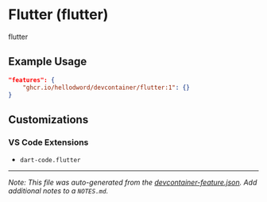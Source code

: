 
# Flutter (flutter)

flutter

## Example Usage

```json
"features": {
    "ghcr.io/hellodword/devcontainer/flutter:1": {}
}
```



## Customizations

### VS Code Extensions

- `dart-code.flutter`



---

_Note: This file was auto-generated from the [devcontainer-feature.json](https://github.com/hellodword/devcontainer/blob/main/src/flutter/devcontainer-feature.json).  Add additional notes to a `NOTES.md`._
